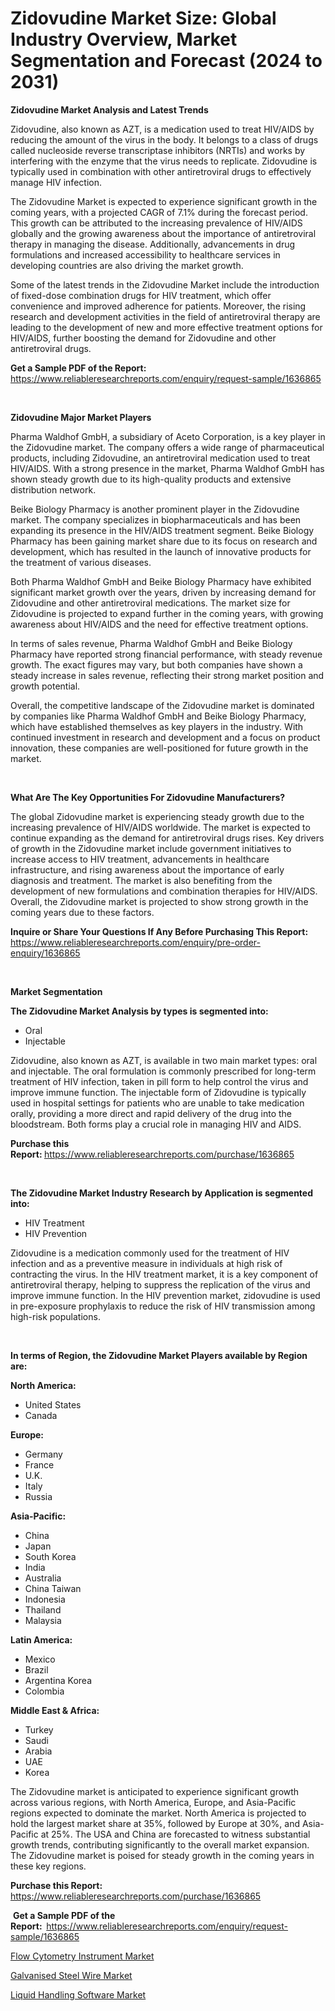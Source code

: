 <p><h1>Zidovudine Market Size: Global Industry Overview, Market Segmentation and Forecast (2024 to 2031)</h1></p><p><strong>Zidovudine Market Analysis and Latest Trends</strong></p>
<p><p>Zidovudine, also known as AZT, is a medication used to treat HIV/AIDS by reducing the amount of the virus in the body. It belongs to a class of drugs called nucleoside reverse transcriptase inhibitors (NRTIs) and works by interfering with the enzyme that the virus needs to replicate. Zidovudine is typically used in combination with other antiretroviral drugs to effectively manage HIV infection.</p><p>The Zidovudine Market is expected to experience significant growth in the coming years, with a projected CAGR of 7.1% during the forecast period. This growth can be attributed to the increasing prevalence of HIV/AIDS globally and the growing awareness about the importance of antiretroviral therapy in managing the disease. Additionally, advancements in drug formulations and increased accessibility to healthcare services in developing countries are also driving the market growth.</p><p>Some of the latest trends in the Zidovudine Market include the introduction of fixed-dose combination drugs for HIV treatment, which offer convenience and improved adherence for patients. Moreover, the rising research and development activities in the field of antiretroviral therapy are leading to the development of new and more effective treatment options for HIV/AIDS, further boosting the demand for Zidovudine and other antiretroviral drugs.</p></p>
<p><strong>Get a Sample PDF of the Report:&nbsp;</strong> <a href="https://www.reliableresearchreports.com/enquiry/request-sample/1636865">https://www.reliableresearchreports.com/enquiry/request-sample/1636865</a></p>
<p>&nbsp;</p>
<p><strong>Zidovudine Major Market Players</strong></p>
<p><p>Pharma Waldhof GmbH, a subsidiary of Aceto Corporation, is a key player in the Zidovudine market. The company offers a wide range of pharmaceutical products, including Zidovudine, an antiretroviral medication used to treat HIV/AIDS. With a strong presence in the market, Pharma Waldhof GmbH has shown steady growth due to its high-quality products and extensive distribution network.</p><p>Beike Biology Pharmacy is another prominent player in the Zidovudine market. The company specializes in biopharmaceuticals and has been expanding its presence in the HIV/AIDS treatment segment. Beike Biology Pharmacy has been gaining market share due to its focus on research and development, which has resulted in the launch of innovative products for the treatment of various diseases.</p><p>Both Pharma Waldhof GmbH and Beike Biology Pharmacy have exhibited significant market growth over the years, driven by increasing demand for Zidovudine and other antiretroviral medications. The market size for Zidovudine is projected to expand further in the coming years, with growing awareness about HIV/AIDS and the need for effective treatment options.</p><p>In terms of sales revenue, Pharma Waldhof GmbH and Beike Biology Pharmacy have reported strong financial performance, with steady revenue growth. The exact figures may vary, but both companies have shown a steady increase in sales revenue, reflecting their strong market position and growth potential.</p><p>Overall, the competitive landscape of the Zidovudine market is dominated by companies like Pharma Waldhof GmbH and Beike Biology Pharmacy, which have established themselves as key players in the industry. With continued investment in research and development and a focus on product innovation, these companies are well-positioned for future growth in the market.</p></p>
<p>&nbsp;</p>
<p><strong>What Are The Key Opportunities For Zidovudine Manufacturers?</strong></p>
<p><p>The global Zidovudine market is experiencing steady growth due to the increasing prevalence of HIV/AIDS worldwide. The market is expected to continue expanding as the demand for antiretroviral drugs rises. Key drivers of growth in the Zidovudine market include government initiatives to increase access to HIV treatment, advancements in healthcare infrastructure, and rising awareness about the importance of early diagnosis and treatment. The market is also benefiting from the development of new formulations and combination therapies for HIV/AIDS. Overall, the Zidovudine market is projected to show strong growth in the coming years due to these factors.</p></p>
<p><strong>Inquire or Share Your Questions If Any Before Purchasing This Report:</strong> <a href="https://www.reliableresearchreports.com/enquiry/pre-order-enquiry/1636865">https://www.reliableresearchreports.com/enquiry/pre-order-enquiry/1636865</a></p>
<p>&nbsp;</p>
<p><strong>Market Segmentation</strong></p>
<p><strong>The Zidovudine Market Analysis by types is segmented into:</strong></p>
<p><ul><li>Oral</li><li>Injectable</li></ul></p>
<p><p>Zidovudine, also known as AZT, is available in two main market types: oral and injectable. The oral formulation is commonly prescribed for long-term treatment of HIV infection, taken in pill form to help control the virus and improve immune function. The injectable form of Zidovudine is typically used in hospital settings for patients who are unable to take medication orally, providing a more direct and rapid delivery of the drug into the bloodstream. Both forms play a crucial role in managing HIV and AIDS.</p></p>
<p><strong>Purchase this Report:&nbsp;</strong><a href="https://www.reliableresearchreports.com/purchase/1636865">https://www.reliableresearchreports.com/purchase/1636865</a></p>
<p>&nbsp;</p>
<p><strong>The Zidovudine Market Industry Research by Application is segmented into:</strong></p>
<p><ul><li>HIV Treatment</li><li>HIV Prevention</li></ul></p>
<p><p>Zidovudine is a medication commonly used for the treatment of HIV infection and as a preventive measure in individuals at high risk of contracting the virus. In the HIV treatment market, it is a key component of antiretroviral therapy, helping to suppress the replication of the virus and improve immune function. In the HIV prevention market, zidovudine is used in pre-exposure prophylaxis to reduce the risk of HIV transmission among high-risk populations.</p></p>
<p>&nbsp;</p>
<p><strong>In terms of Region, the Zidovudine Market Players available by Region are:</strong></p>
<p>
    <p> <strong> North America: </strong>
        <ul>
            <li>United States</li>
            <li>Canada</li>
        </ul>
        </p> 
    <p> <strong> Europe: </strong>
        <ul>
            <li>Germany</li>
            <li>France</li>
            <li>U.K.</li>
            <li>Italy</li>
            <li>Russia</li>
        </ul>
        </p> 
    <p> <strong> Asia-Pacific: </strong>
        <ul>
            <li>China</li>
            <li>Japan</li>
            <li>South Korea</li>
            <li>India</li>
            <li>Australia</li>
            <li>China Taiwan</li>
            <li>Indonesia</li>
            <li>Thailand</li>
            <li>Malaysia</li>
        </ul>
        </p> 
    <p> <strong> Latin America: </strong>
        <ul>
            <li>Mexico</li>
            <li>Brazil</li>
            <li>Argentina Korea</li>
            <li>Colombia</li>
        </ul>
        </p> 
    <p> <strong> Middle East & Africa: </strong>
        <ul>
            <li>Turkey</li>
            <li>Saudi</li>
            <li>Arabia</li>
            <li>UAE</li>
            <li>Korea</li>
        </ul>
    </p>
    </p>
<p><p>The Zidovudine market is anticipated to experience significant growth across various regions, with North America, Europe, and Asia-Pacific regions expected to dominate the market. North America is projected to hold the largest market share at 35%, followed by Europe at 30%, and Asia-Pacific at 25%. The USA and China are forecasted to witness substantial growth trends, contributing significantly to the overall market expansion. The Zidovudine market is poised for steady growth in the coming years in these key regions.</p></p>
<p><strong>Purchase this Report: </strong><a href="https://www.reliableresearchreports.com/purchase/1636865">https://www.reliableresearchreports.com/purchase/1636865</a></p>
<p>&nbsp;<strong>Get a Sample PDF of the Report:&nbsp;&nbsp;</strong><a href="https://www.reliableresearchreports.com/enquiry/request-sample/1636865">https://www.reliableresearchreports.com/enquiry/request-sample/1636865</a></p>
<p><strong></strong></p>
<p><p><a href="https://view.publitas.com/reportprime-1/flow-cytometry-instrument-market-size-and-growth-market-segmentation-regional-and-country-breakdowns-and-market-trends-for-period-from-2023-2030/">Flow Cytometry Instrument Market</a></p><p><a href="https://github.com/ruddyyedelwadw/Market-Research-Report-List-1/blob/main/galvanised-steel-wire-market.md">Galvanised Steel Wire Market</a></p><p><a href="https://view.publitas.com/reportprime-1/liquid-handling-software-market-dynamics-2023-2030-also-about-its-market-trends-projections-and-opportunities/">Liquid Handling Software Market</a></p></p>
